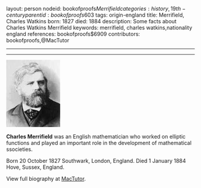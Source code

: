 layout: person
nodeid: bookofproofs$Merrifield
categories: history,19th-century
parentid: bookofproofs$603
tags: origin-england
title: Merrifield, Charles Watkins
born: 1827
died: 1884
description: Some facts about Charles Watkins Merrifield
keywords: merrifield, charles watkins,nationality england
references: bookofproofs$6909
contributors: bookofproofs,@MacTutor

---


---

![Merrifield.jpg](https://github.com/bookofproofs/bookofproofs.github.io/blob/main/_sources/_assets/images/portraits/Merrifield.jpg?raw=true)

**Charles Merrifield**  was an English mathematician who worked on elliptic functions and played an important role in the development of mathematical ssocieties.

Born 20 October 1827 Southwark, London, England. Died 1 January 1884 Hove, Sussex, England.


View full biography at [MacTutor](https://mathshistory.st-andrews.ac.uk/Biographies/Merrifield/).
